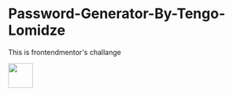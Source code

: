 # Password-Generator-By-Tengo-Lomidze
This is frontendmentor's challange

<img src="https://password-generator-by-tengo.netlify.app/icon.png" width="50" height="50" />
